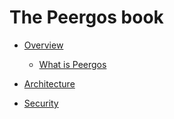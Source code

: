 # The Peergos book

- [Overview](./overview/overview.md)
    - [What is Peergos](./overview/what_is_peergos.md)

- [Architecture](./architecture/architecture.md)

- [Security](./security/security.md)